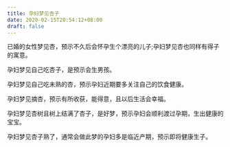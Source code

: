 ```yaml
---
title: 孕妇梦见杏子
date: 2020-02-15T20:54:12+08:00
draft: false
---
```


已婚的女性梦见杏，预示不久后会怀孕生个漂亮的儿子;孕妇梦见杏也同样有得子的寓意。

孕妇梦见自己吃杏子，是预示会生男孩。

孕妇梦见自己吃未熟的杏，预示孕妇近期要多关注自己的饮食健康。

孕妇梦见摘杏，预示有所收获，能得意，且以后生活会幸福。

孕妇梦见杏树且树上结满了杏子，是好梦，预示孕妇会顺利渡过孕期，生出健康的宝宝。

孕妇梦见杏子熟了，通常会做此梦的孕妇多是临近产期，预示即将健康生子。
